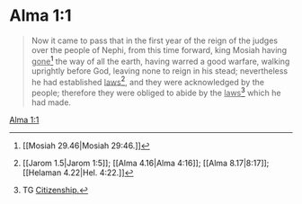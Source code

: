 # Alma 1:1

> Now it came to pass that in the first year of the reign of the judges over the people of Nephi, from this time forward, king Mosiah having <u>gone</u>[^a] the way of all the earth, having warred a good warfare, walking uprightly before God, leaving none to reign in his stead; nevertheless he had established <u>laws</u>[^b], and they were acknowledged by the people; therefore they were obliged to abide by the <u>laws</u>[^c] which he had made.

[Alma 1:1](https://www.churchofjesuschrist.org/study/scriptures/bofm/alma/1?lang=eng&id=p1#p1)


[^a]: [[Mosiah 29.46|Mosiah 29:46.]]
[^b]: [[Jarom 1.5|Jarom 1:5]]; [[Alma 4.16|Alma 4:16]]; [[Alma 8.17|8:17]]; [[Helaman 4.22|Hel. 4:22.]]
[^c]: TG [Citizenship.](https://www.churchofjesuschrist.org/study/scriptures/tg/citizenship?lang=eng)
